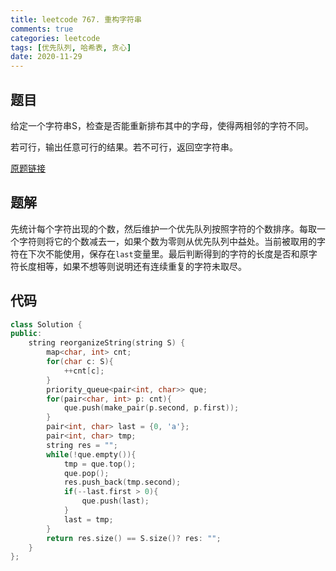 ```yaml
---
title: leetcode 767. 重构字符串
comments: true
categories: leetcode
tags: [优先队列, 哈希表, 贪心]
date: 2020-11-29
---
```


## 题目
给定一个字符串S，检查是否能重新排布其中的字母，使得两相邻的字符不同。

若可行，输出任意可行的结果。若不可行，返回空字符串。

[原题链接](https://leetcode-cn.com/problems/reorganize-string/)
## 题解
先统计每个字符出现的个数，然后维护一个优先队列按照字符的个数排序。每取一个字符则将它的个数减去一，如果个数为零则从优先队列中益处。当前被取用的字符在下次不能使用，保存在`last`变量里。最后判断得到的字符的长度是否和原字符长度相等，如果不想等则说明还有连续重复的字符未取尽。
## 代码
```cpp 
class Solution {
public:
    string reorganizeString(string S) {
        map<char, int> cnt;
        for(char c: S){
            ++cnt[c];
        }
        priority_queue<pair<int, char>> que;
        for(pair<char, int> p: cnt){
            que.push(make_pair(p.second, p.first));
        }
        pair<int, char> last = {0, 'a'};
        pair<int, char> tmp;
        string res = "";
        while(!que.empty()){
            tmp = que.top();
            que.pop();
            res.push_back(tmp.second);
            if(--last.first > 0){
                que.push(last);
            }
            last = tmp;
        }
        return res.size() == S.size()? res: "";
    }
};
```
